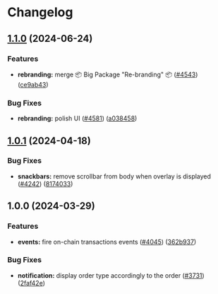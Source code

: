 # Changelog

## [1.1.0](https://github.com/cowprotocol/cowswap/compare/snackbars-v1.0.1...snackbars-v1.1.0) (2024-06-24)


### Features

* **rebranding:** merge 📦 Big Package "Re-branding" 📦  ([#4543](https://github.com/cowprotocol/cowswap/issues/4543)) ([ce9ab43](https://github.com/cowprotocol/cowswap/commit/ce9ab4317f304c86e3e1ec37825379e427099518))


### Bug Fixes

* **rebranding:** polish UI ([#4581](https://github.com/cowprotocol/cowswap/issues/4581)) ([a038458](https://github.com/cowprotocol/cowswap/commit/a038458a23d91fb9b624679950ee6492a966ccba))

## [1.0.1](https://github.com/cowprotocol/cowswap/compare/snackbars-v1.0.0...snackbars-v1.0.1) (2024-04-18)


### Bug Fixes

* **snackbars:** remove scrollbar from body when overlay is displayed ([#4242](https://github.com/cowprotocol/cowswap/issues/4242)) ([8174033](https://github.com/cowprotocol/cowswap/commit/817403337635a26b9e311d333ce0eada25521b60))

## 1.0.0 (2024-03-29)


### Features

* **events:** fire on-chain transactions events ([#4045](https://github.com/cowprotocol/cowswap/issues/4045)) ([362b937](https://github.com/cowprotocol/cowswap/commit/362b9371e8d0ad09ea5501e5a58608c28eb5cf43))


### Bug Fixes

* **notification:** display order type accordingly to the order ([#3731](https://github.com/cowprotocol/cowswap/issues/3731)) ([2faf42e](https://github.com/cowprotocol/cowswap/commit/2faf42eff2d33a1c78a023a43afaf8bb4e70a3ea))

